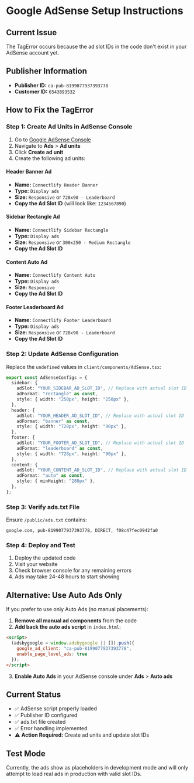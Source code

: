 # Google AdSense Setup Instructions

## Current Issue
The TagError occurs because the ad slot IDs in the code don't exist in your AdSense account yet.

## Publisher Information
- **Publisher ID:** `ca-pub-8199077937393778`
- **Customer ID:** `6543893532`

## How to Fix the TagError

### Step 1: Create Ad Units in AdSense Console
1. Go to [Google AdSense Console](https://www.google.com/adsense/)
2. Navigate to **Ads** > **Ad units**
3. Click **Create ad unit**
4. Create the following ad units:

#### Header Banner Ad
- **Name:** `Connectlify Header Banner`
- **Type:** `Display ads`
- **Size:** `Responsive` or `728x90 - Leaderboard`
- **Copy the Ad Slot ID** (will look like: `1234567890`)

#### Sidebar Rectangle Ad  
- **Name:** `Connectlify Sidebar Rectangle`
- **Type:** `Display ads`
- **Size:** `Responsive` or `300x250 - Medium Rectangle`
- **Copy the Ad Slot ID**

#### Content Auto Ad
- **Name:** `Connectlify Content Auto`
- **Type:** `Display ads`
- **Size:** `Responsive`
- **Copy the Ad Slot ID**

#### Footer Leaderboard Ad
- **Name:** `Connectlify Footer Leaderboard`
- **Type:** `Display ads`
- **Size:** `Responsive` or `728x90 - Leaderboard`
- **Copy the Ad Slot ID**

### Step 2: Update AdSense Configuration
Replace the `undefined` values in `client/components/AdSense.tsx`:

```typescript
export const AdSenseConfigs = {
  sidebar: {
    adSlot: "YOUR_SIDEBAR_AD_SLOT_ID", // Replace with actual slot ID
    adFormat: "rectangle" as const,
    style: { width: "250px", height: "250px" },
  },
  header: {
    adSlot: "YOUR_HEADER_AD_SLOT_ID", // Replace with actual slot ID
    adFormat: "banner" as const,
    style: { width: "728px", height: "90px" },
  },
  footer: {
    adSlot: "YOUR_FOOTER_AD_SLOT_ID", // Replace with actual slot ID
    adFormat: "leaderboard" as const,
    style: { width: "728px", height: "90px" },
  },
  content: {
    adSlot: "YOUR_CONTENT_AD_SLOT_ID", // Replace with actual slot ID
    adFormat: "auto" as const,
    style: { minHeight: "280px" },
  },
};
```

### Step 3: Verify ads.txt File
Ensure `/public/ads.txt` contains:
```
google.com, pub-8199077937393778, DIRECT, f08c47fec0942fa0
```

### Step 4: Deploy and Test
1. Deploy the updated code
2. Visit your website
3. Check browser console for any remaining errors
4. Ads may take 24-48 hours to start showing

## Alternative: Use Auto Ads Only
If you prefer to use only Auto Ads (no manual placements):

1. **Remove all manual ad components** from the code
2. **Add back the auto ads script** in `index.html`:
```html
<script>
  (adsbygoogle = window.adsbygoogle || []).push({
    google_ad_client: "ca-pub-8199077937393778",
    enable_page_level_ads: true
  });
</script>
```
3. **Enable Auto Ads** in your AdSense console under **Ads** > **Auto ads**

## Current Status
- ✅ AdSense script properly loaded
- ✅ Publisher ID configured
- ✅ ads.txt file created
- ✅ Error handling implemented
- ⚠️ **Action Required:** Create ad units and update slot IDs

## Test Mode
Currently, the ads show as placeholders in development mode and will only attempt to load real ads in production with valid slot IDs.
